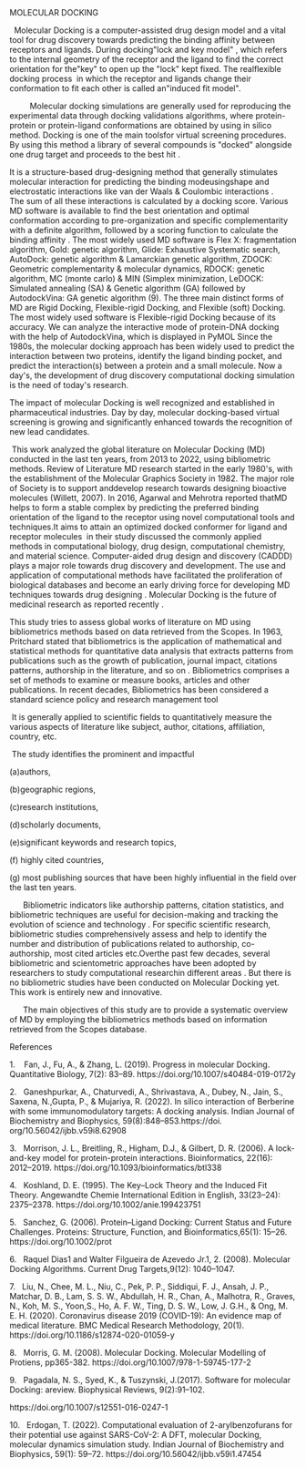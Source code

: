      

MOLECULAR DOCKING

  Molecular Docking is a computer-assisted drug design model and a vital tool for drug discovery towards predicting the binding affinity between receptors and ligands. During docking"lock and key model" , which refers to the internal geometry of the receptor and the ligand to find the correct orientation for the"key" to open up the "lock" kept fixed. The realflexible docking process  in which the receptor and ligands change their conformation to fit each other is called an"induced fit model".

         Molecular docking simulations are generally used for reproducing the experimental data through docking validations algorithms, where protein-protein or protein-ligand conformations are obtained by using in silico method. Docking is one of the main toolsfor virtual screening procedures. By using this method a library of several compounds is "docked" alongside one drug target and proceeds to the best hit .

It is a structure-based drug-designing method that generally stimulates molecular interaction for predicting the binding modeusingshape and electrostatic interactions like van der Waals & Coulombic interactions .          The sum of all these interactions is calculated by a docking score. Various MD software is available to find the best orientation and optimal conformation according to pre-organization and specific complementarity with a definite algorithm, followed by a scoring function to calculate the binding affinity . The most widely used MD software is Flex X: fragmentation algorithm, Gold: genetic algorithm, Glide: Exhaustive Systematic search, AutoDock: genetic algorithm & Lamarckian genetic algorithm, ZDOCK: Geometric complementarity & molecular dynamics, RDOCK: genetic algorithm, MC (monte carlo) & MIN (Simplex minimization, LeDOCK: Simulated annealing (SA) & Genetic algorithm (GA) followed by AutodockVina: GA genetic algorithm (9). The three main distinct forms of MD are Rigid Docking, Flexible-rigid Docking, and Flexible (soft) Docking. The most widely used software is Flexible-rigid Docking because of its accuracy. We can analyze the interactive mode of protein-DNA docking with the help of AutodockVina, which is displayed in PyMOL Since the 1980s, the molecular docking approach has been widely used to predict the interaction between two proteins, identify the ligand binding pocket, and predict the interaction(s) between a protein and a small molecule. Now a day's, the development of drug discovery computational docking simulation is the need of today's research. 

The impact of molecular Docking is well recognized and established in pharmaceutical industries. Day by day, molecular docking-based virtual screening is growing and significantly enhanced towards the recognition of new lead candidates.

 This work analyzed the global literature on Molecular Docking (MD) conducted in the last ten years, from 2013 to 2022, using bibliometric methods. Review of Literature MD research started in the early 1980's, with the establishment of the Molecular Graphics Society in 1982. The major role of Society is to support anddevelop research towards designing bioactive molecules (Willett, 2007). In 2016, Agarwal and Mehrotra reported thatMD helps to form a stable complex by predicting the preferred binding orientation of the ligand to the receptor using novel computational tools and techniques.It aims to attain an optimized docked conformer for ligand and receptor molecules  in their study discussed the commonly applied methods in computational biology, drug design, computational chemistry, and material science. Computer-aided drug design and discovery (CADDD) plays a major role towards drug discovery and development. The use and application of computational methods have facilitated the proliferation of biological databases and become an early driving force for developing MD techniques towards drug designing . Molecular Docking is the future of medicinal research as reported recently .

This study tries to assess global works of literature on MD using bibliometrics methods based on data retrieved from the Scopes. In 1963, Pritchard stated that bibliometrics is the application of mathematical and statistical methods for quantitative data analysis that extracts patterns from publications such as the growth of publication, journal impact, citations patterns, authorship in the literature, and so on . Bibliometrics comprises a set of methods to examine or measure books, articles and other publications. In recent decades, Bibliometrics has been considered a standard science policy and research management tool

 It is generally applied to scientific fields to quantitatively measure the various aspects of literature like subject, author, citations, affiliation, country, etc. 

 The study identifies the prominent and impactful

(a)authors,

(b)geographic regions, 

(c)research institutions, 

(d)scholarly documents, 

(e)significant keywords and research topics, 

(f) highly cited countries,

(g) most publishing sources that have been highly influential in the field over the last ten years.

      Bibliometric indicators like authorship patterns, citation statistics, and bibliometric techniques are useful for decision-making and tracking the evolution of science and technology . For specific scientific research, bibliometric studies comprehensively assess and help to identify the number and distribution of publications related to authorship, co-authorship, most cited articles etc.Overthe past few decades, several bibliometric and scientometric approaches have been adopted by researchers to study computational researchin different areas . But there is no bibliometric studies have been conducted on Molecular Docking yet. This work is entirely new and innovative.

      The main objectives of this study are to provide a systematic overview of MD by employing the bibliometrics methods based on information retrieved from the Scopes database. 

References

1.    Fan, J., Fu, A., & Zhang, L. (2019). Progress in molecular Docking. Quantitative Biology, 7(2): 83–89. https\://doi.org/10.1007/s40484-019-0172y

2.   Ganeshpurkar, A., Chaturvedi, A., Shrivastava, A., Dubey, N., Jain, S., Saxena, N.,Gupta, P., & Mujariya, R. (2022). In silico interaction of Berberine with some immunomodulatory targets: A docking analysis. Indian Journal of Biochemistry and Biophysics, 59(8):848–853.https\://doi. org/10.56042/ijbb.v59i8.62908

3.   Morrison, J. L., Breitling, R., Higham, D.J., & Gilbert, D. R. (2006). A lock-and-key model for protein-protein interactions. Bioinformatics, 22(16): 2012–2019. https\://doi.org/10.1093/bioinformatics/btl338

4.   Koshland, D. E. (1995). The Key–Lock Theory and the Induced Fit Theory. Angewandte Chemie International Edition in English, 33(23–24): 2375–2378. https\://doi.org/10.1002/anie.199423751

5.   Sanchez, G. (2006). Protein–Ligand Docking: Current Status and Future Challenges. Proteins: Structure, Function, and Bioinformatics,65(1): 15–26. https\://doi.org/10.1002/prot

6.   Raquel Dias1 and Walter Filgueira de Azevedo Jr.1, 2. (2008). Molecular Docking Algorithms. Current Drug Targets,9(12): 1040–1047.

7.   Liu, N., Chee, M. L., Niu, C., Pek, P. P., Siddiqui, F. J., Ansah, J. P., Matchar, D. B., Lam, S. S. W., Abdullah, H. R., Chan, A., Malhotra, R., Graves, N., Koh, M. S., Yoon,S., Ho, A. F. W., Ting, D. S. W., Low, J. G.H., & Ong, M. E. H. (2020). Coronavirus disease 2019 (COVID-19): An evidence map of medical literature. BMC Medical Research Methodology, 20(1). https\://doi.org/10.1186/s12874-020-01059-y

8.   Morris, G. M. (2008). Molecular Docking. Molecular Modelling of Protiens, pp365-382. https\://doi.org/10.1007/978-1-59745-177-2

9.   Pagadala, N. S., Syed, K., & Tuszynski, J.(2017). Software for molecular Docking: areview. Biophysical Reviews, 9(2):91–102.

https\://doi.org/10.1007/s12551-016-0247-1

10.   Erdogan, T. (2022). Computational evaluation of 2-arylbenzofurans for their potential use against SARS-CoV-2: A DFT, molecular Docking, molecular dynamics simulation study. Indian Journal of Biochemistry and Biophysics, 59(1): 59–72. https\://doi.org/10.56042/ijbb.v59i1.47454

